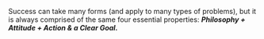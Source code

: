 Success can take many forms (and apply to many types of problems), but it is always comprised of the same four essential properties: _**Philosophy + Attitude + Action & a Clear Goal.**_